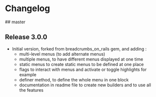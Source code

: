 # Changelog


## master


## Release 3.0.0

* Initial version, forked from breadcrumbs_on_rails gem, and adding :
  - multi-level menus (to add alternate menus)
  - multiple menus, to have different menus displayed at one time
  - static menus to create static menus to be defined at one place
  - flags to interact with menus and activate or toggle highlights for example
  - definer method, to define the whole menu in one block
  - documentation in readme file to create new builders and to use all the features

